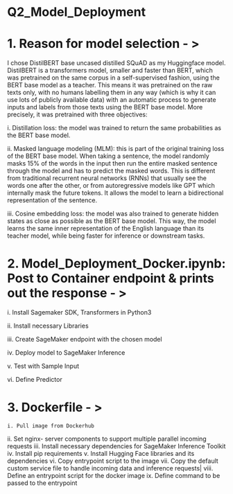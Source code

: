 # Q2_Model_Deployment

# 1. Reason for model selection - >

I chose DistilBERT base uncased distilled SQuAD as my Huggingface model. DistilBERT is a transformers model, smaller and faster than BERT, which was pretrained on the same corpus in a self-supervised fashion, using the BERT base model as a teacher. This means it was pretrained on the raw texts only, with no humans labelling them in any way (which is why it can use lots of publicly available data) with an automatic process to generate inputs and labels from those texts using the BERT base model. More precisely, it was pretrained with three objectives:

i. Distillation loss: the model was trained to return the same probabilities as the BERT base model.

ii. Masked language modeling (MLM): this is part of the original training loss of the BERT base model. When taking a sentence, the model randomly masks 15% of the words in the input then run the entire masked sentence through the model and has to predict the masked words. This is different from traditional recurrent neural networks (RNNs) that usually see the words one after the other, or from autoregressive models like GPT which internally mask the future tokens. It allows the model to learn a bidirectional representation of the sentence.

iii. Cosine embedding loss: the model was also trained to generate hidden states as close as possible as the BERT base model.
This way, the model learns the same inner representation of the English language than its teacher model, while being faster for inference or downstream tasks.


# 2. Model_Deployment_Docker.ipynb: Post to Container endpoint & prints out the response - >
    
  i. Install Sagemaker SDK, Transformers in Python3

  ii. Install necessary Libraries

  iii. Create SageMaker endpoint with the chosen model

  iv.  Deploy model to SageMaker Inference

  v. Test with Sample Input

  vi. Define Predictor
  
 # 3. Dockerfile - >

    i. Pull image from Dockerhub
   ii. Set nginx- server components to support multiple parallel incoming requests
  iii. Install necessary dependencies for SageMaker Inference Toolkit
   iv.  Install pip requirements
    v.  Install Hugging Face libraries and its dependencies
   vi.  Copy entrypoint script to the image
  vii. Copy the default custom service file to handle incoming data and inference requests|
 viii. Define an entrypoint script for the docker image
   ix. Define command to be passed to the entrypoint
     

    

